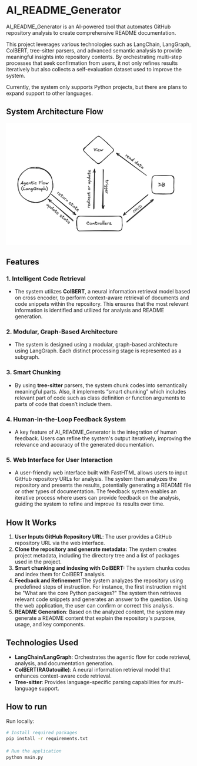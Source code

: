 # AI_README_Generator

AI_README_Generator is an AI-powered tool that automates GitHub repository analysis to create comprehensive README documentation.

This project leverages various technologies such as LangChain, LangGraph, ColBERT, tree-sitter parsers, and advanced semantic analysis to provide meaningful insights into repository contents. By orchestrating multi-step processes that seek confirmation from users, it not only refines results iteratively but also collects a self-evaluation dataset used to improve the system.

Currently, the system only supports Python projects, but there are plans to expand support to other languages.

## System Architecture Flow

![System Architecture Flow](./architecture_flow.png)

## Features

### 1. **Intelligent Code Retrieval**

- The system utilizes **ColBERT**, a neural information retrieval model based on cross encoder, to perform context-aware retrieval of documents and code snippets within the repository. This ensures that the most relevant information is identified and utilized for analysis and README generation.

### 2. **Modular, Graph-Based Architecture**

- The system is designed using a modular, graph-based architecture using LangGraph. Each distinct processing stage is represented as a subgraph.

### 3. Smart Chunking

- By using **tree-sitter** parsers, the system chunk codes into semantically meaningful parts. Also, it implements “smart chunking” which includes relevant part of code such as class definition or function arguments to parts of code that doesn’t include them.

### 4. **Human-in-the-Loop Feedback System**

- A key feature of AI_README_Generator is the integration of human feedback. Users can refine the system's output iteratively, improving the relevance and accuracy of the generated documentation.

### 5. **Web Interface for User Interaction**

- A user-friendly web interface built with FastHTML allows users to input GitHub repository URLs for analysis. The system then analyzes the repository and presents the results, potentially generating a README file or other types of documentation. The feedback system enables an iterative process where users can provide feedback on the analysis, guiding the system to refine and improve its results over time.

## How It Works

1. **User Inputs GitHub Repository URL**: The user provides a GitHub repository URL via the web interface.
2. **Clone the repository and generate metadata:** The system creates project metadata, including the directory tree and a list of packages used in the project.
3. **Smart chunking and indexing with ColBERT:** The system chunks codes and index them for ColBERT analysis. 
4. **Feedback and Refinement**:The system analyzes the repository using predefined steps of instruction. For instance, the first instruction might be "What are the core Python packages?" The system then retrieves relevant code snippets and generates an answer to the question. Using the web application, the user can confirm or correct this analysis.
5. **README Generation**: Based on the analyzed content, the system may generate a README content that explain the repository's purpose, usage, and key components.

## Technologies Used

- **LangChain/LangGraph**: Orchestrates the agentic flow for code retrieval, analysis, and documentation generation.
- **ColBERT(RAGatouille)**: A neural information retrieval model that enhances context-aware code retrieval.
- **Tree-sitter**: Provides language-specific parsing capabilities for multi-language support.

## How to run

Run locally:
```bash
# Install required packages
pip install -r requirements.txt

# Run the application
python main.py
```
